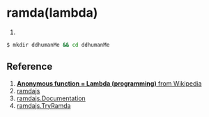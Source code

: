 # ramda(lambda)

1. 
```bash
$ mkdir ddhumanMe && cd ddhumanMe
```



## Reference

1. [**Anonymous function = Lambda (programming)** from Wikipedia](https://en.wikipedia.org/wiki/Anonymous_function#JavaScript)
1. [ramdajs](https://ramdajs.com/)
1. [ramdajs.Documentation](https://ramdajs.com/docs/)
1. [ramdajs.TryRamda](https://ramdajs.com/repl/?v=0.27.0)



